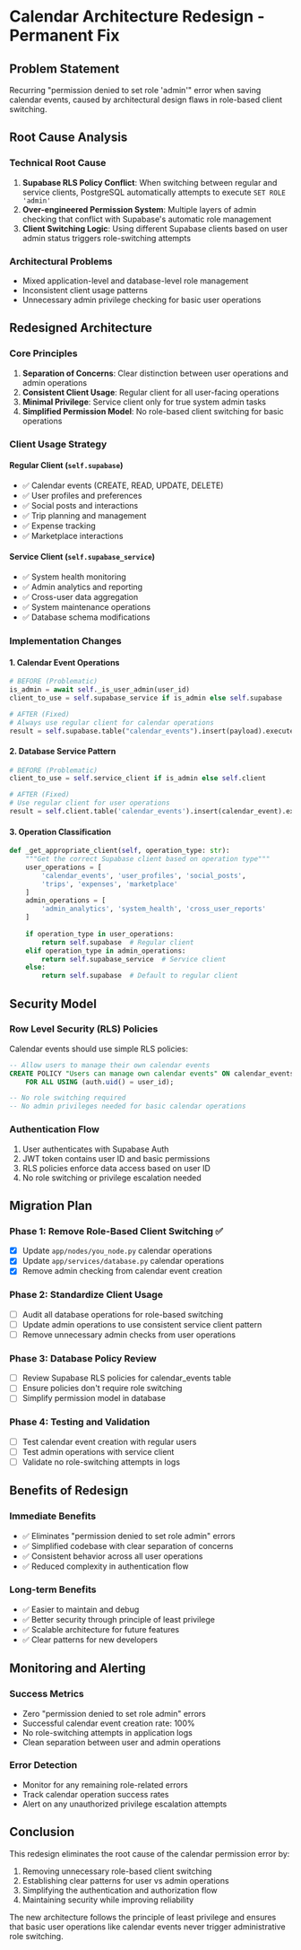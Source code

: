# Calendar Architecture Redesign - Permanent Fix

## Problem Statement
Recurring "permission denied to set role 'admin'" error when saving calendar events, caused by architectural design flaws in role-based client switching.

## Root Cause Analysis

### Technical Root Cause
1. **Supabase RLS Policy Conflict**: When switching between regular and service clients, PostgreSQL automatically attempts to execute `SET ROLE 'admin'`
2. **Over-engineered Permission System**: Multiple layers of admin checking that conflict with Supabase's automatic role management
3. **Client Switching Logic**: Using different Supabase clients based on user admin status triggers role-switching attempts

### Architectural Problems
- Mixed application-level and database-level role management
- Inconsistent client usage patterns
- Unnecessary admin privilege checking for basic user operations

## Redesigned Architecture

### Core Principles
1. **Separation of Concerns**: Clear distinction between user operations and admin operations
2. **Consistent Client Usage**: Regular client for all user-facing operations
3. **Minimal Privilege**: Service client only for true system admin tasks
4. **Simplified Permission Model**: No role-based client switching for basic operations

### Client Usage Strategy

#### Regular Client (`self.supabase`)
- ✅ Calendar events (CREATE, READ, UPDATE, DELETE)
- ✅ User profiles and preferences
- ✅ Social posts and interactions
- ✅ Trip planning and management
- ✅ Expense tracking
- ✅ Marketplace interactions

#### Service Client (`self.supabase_service`)
- ✅ System health monitoring
- ✅ Admin analytics and reporting
- ✅ Cross-user data aggregation
- ✅ System maintenance operations
- ✅ Database schema modifications

### Implementation Changes

#### 1. Calendar Event Operations
```python
# BEFORE (Problematic)
is_admin = await self._is_user_admin(user_id)
client_to_use = self.supabase_service if is_admin else self.supabase

# AFTER (Fixed)
# Always use regular client for calendar operations
result = self.supabase.table("calendar_events").insert(payload).execute()
```

#### 2. Database Service Pattern
```python
# BEFORE (Problematic)
client_to_use = self.service_client if is_admin else self.client

# AFTER (Fixed)
# Use regular client for user operations
result = self.client.table('calendar_events').insert(calendar_event).execute()
```

#### 3. Operation Classification
```python
def _get_appropriate_client(self, operation_type: str):
    """Get the correct Supabase client based on operation type"""
    user_operations = [
        'calendar_events', 'user_profiles', 'social_posts', 
        'trips', 'expenses', 'marketplace'
    ]
    admin_operations = [
        'admin_analytics', 'system_health', 'cross_user_reports'
    ]
    
    if operation_type in user_operations:
        return self.supabase  # Regular client
    elif operation_type in admin_operations:
        return self.supabase_service  # Service client
    else:
        return self.supabase  # Default to regular client
```

## Security Model

### Row Level Security (RLS) Policies
Calendar events should use simple RLS policies:
```sql
-- Allow users to manage their own calendar events
CREATE POLICY "Users can manage own calendar events" ON calendar_events
    FOR ALL USING (auth.uid() = user_id);

-- No role switching required
-- No admin privileges needed for basic calendar operations
```

### Authentication Flow
1. User authenticates with Supabase Auth
2. JWT token contains user ID and basic permissions
3. RLS policies enforce data access based on user ID
4. No role switching or privilege escalation needed

## Migration Plan

### Phase 1: Remove Role-Based Client Switching ✅
- [x] Update `app/nodes/you_node.py` calendar operations
- [x] Update `app/services/database.py` calendar operations
- [x] Remove admin checking from calendar event creation

### Phase 2: Standardize Client Usage
- [ ] Audit all database operations for role-based switching
- [ ] Update admin operations to use consistent service client pattern
- [ ] Remove unnecessary admin checks from user operations

### Phase 3: Database Policy Review
- [ ] Review Supabase RLS policies for calendar_events table
- [ ] Ensure policies don't require role switching
- [ ] Simplify permission model in database

### Phase 4: Testing and Validation
- [ ] Test calendar event creation with regular users
- [ ] Test admin operations with service client
- [ ] Validate no role-switching attempts in logs

## Benefits of Redesign

### Immediate Benefits
- ✅ Eliminates "permission denied to set role admin" errors
- ✅ Simplified codebase with clear separation of concerns
- ✅ Consistent behavior across all user operations
- ✅ Reduced complexity in authentication flow

### Long-term Benefits
- ✅ Easier to maintain and debug
- ✅ Better security through principle of least privilege
- ✅ Scalable architecture for future features
- ✅ Clear patterns for new developers

## Monitoring and Alerting

### Success Metrics
- Zero "permission denied to set role admin" errors
- Successful calendar event creation rate: 100%
- No role-switching attempts in application logs
- Clean separation between user and admin operations

### Error Detection
- Monitor for any remaining role-related errors
- Track calendar operation success rates
- Alert on any unauthorized privilege escalation attempts

## Conclusion

This redesign eliminates the root cause of the calendar permission error by:
1. Removing unnecessary role-based client switching
2. Establishing clear patterns for user vs admin operations
3. Simplifying the authentication and authorization flow
4. Maintaining security while improving reliability

The new architecture follows the principle of least privilege and ensures that basic user operations like calendar events never trigger administrative role switching.